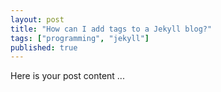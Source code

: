 ```yaml
---
layout: post
title: "How can I add tags to a Jekyll blog?"
tags: ["programming", "jekyll"]
published: true
---
```


Here is your post content ...
